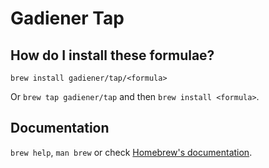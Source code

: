 # Gadiener Tap

## How do I install these formulae?
`brew install gadiener/tap/<formula>`

Or `brew tap gadiener/tap` and then `brew install <formula>`.

## Documentation
`brew help`, `man brew` or check [Homebrew's documentation](https://docs.brew.sh).

